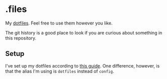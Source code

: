 # .files

My [dotfiles][]. Feel free to use them however you
like.

The git history is a good place to look if you are curious about something in
this repository.

## Setup

I've set up my dotfiles according to [this guide][guide]. One difference, however,
is that the alias I'm using is `dotfiles` instead of `config`.

[dotfiles]: http://dotfiles.github.io/
[guide]: https://developer.atlassian.com/blog/2016/02/best-way-to-store-dotfiles-git-bare-repo/
